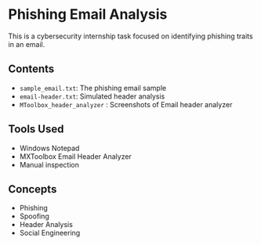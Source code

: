 #  Phishing Email Analysis

This is a cybersecurity internship task focused on identifying phishing traits in an email.

##  Contents
- `sample_email.txt`: The phishing email sample
- `email-header.txt`: Simulated header analysis
- `MToolbox_header_analyzer` : Screenshots of Email header analyzer

##  Tools Used
- Windows Notepad
- MXToolbox Email Header Analyzer
- Manual inspection

##  Concepts
- Phishing
- Spoofing
- Header Analysis
- Social Engineering
